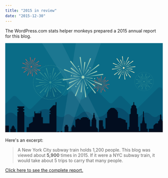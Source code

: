 ```yaml
---
title: "2015 in review"
date: "2015-12-30"
---
```


The WordPress.com stats helper monkeys prepared a 2015 annual report for this blog.

[![](images/2014-emailteaser.png)](http://alexhedley.wordpress.com/2015/annual-report/)

Here's an excerpt:

> A New York City subway train holds 1,200 people. This blog was viewed about **5,900** times in 2015. If it were a NYC subway train, it would take about 5 trips to carry that many people.

[Click here to see the complete report.](http://alexhedley.wordpress.com/2015/annual-report/)
